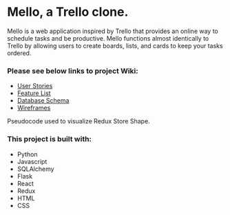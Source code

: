 # Mello, a Trello clone.

Mello is a web application inspired by Trello that provides an online way to schedule tasks and be productive. Mello functions almost identically to Trello by allowing users to create boards, lists, and cards to keep your tasks ordered.

### Please see below links to project Wiki:

- [User Stories](https://github.com/bbimestefer/trello-clone/wiki/User-Stories)
- [Feature List](https://github.com/bbimestefer/trello-clone/wiki/Feature-List)
- [Database Schema](https://github.com/bbimestefer/trello-clone/wiki/Database-Schema-for-first-three-features)
- [Wireframes](https://github.com/bbimestefer/trello-clone/wiki/Wireframes)

Pseudocode used to visualize Redux Store Shape.

### This project is built with:
- Python
- Javascript
- SQLAlchemy
- Flask
- React
- Redux
- HTML
- CSS

